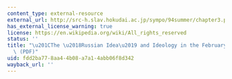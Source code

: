 ```yaml
---
content_type: external-resource
external_url: http://src-h.slav.hokudai.ac.jp/sympo/94summer/chapter3.pdf
has_external_license_warning: true
license: https://en.wikipedia.org/wiki/All_rights_reserved
status: ''
title: "\u201CThe \u2018Russian Idea\u2019 and Ideology in the February Revolution.\u201D\
  \ (PDF)"
uid: fdd2ba77-8aa4-4b08-a7a1-4abb06f8d342
wayback_url: ''
---
```

